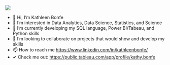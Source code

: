 <img src="https://user-images.githubusercontent.com/33985564/163046964-c0a51009-d0eb-4341-86e2-90066cd549ce.png">

- 👋 Hi, I’m Kathleen Bonfe
- 👀 I’m interested in Data Analytics, Data Science, Statistics, and Science
- 🌱 I’m currently developing my SQL language, Power BI/Tabeau, and Python skills
- 💞️ I’m looking to collaborate on projects that would show and develop my skills
- 📫 How to reach me https://www.linkedin.com/in/kathleenbonfe/
- ✔ Check me out: https://public.tableau.com/app/profile/kathy.bonfe

<!---
KBonfe/KBonfe is a ✨ special ✨ repository because its `README.md` (this file) appears on your GitHub profile.
You can click the Preview link to take a look at your changes.
--->
